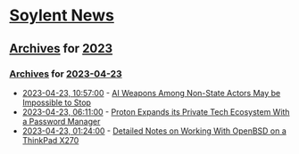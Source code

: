 # [Soylent News](../../../README.md)

## [Archives](../../index.md) for [2023](../index.md)

### [Archives](../../index.md) for [2023-04-23](index.md)

* [2023-04-23, 10:57:00](https://soylentnews.org/article.pl?sid=23/04/21/1743200&from=rss) - [AI Weapons Among Non-State Actors May be Impossible to Stop](https://soylentnews.org/article.pl?sid=23/04/21/1743200&from=rss)
* [2023-04-23, 06:11:00](https://soylentnews.org/article.pl?sid=23/04/21/1731255&from=rss) - [Proton Expands its Private Tech Ecosystem With a Password Manager](https://soylentnews.org/article.pl?sid=23/04/21/1731255&from=rss)
* [2023-04-23, 01:24:00](https://soylentnews.org/article.pl?sid=23/04/21/1727201&from=rss) - [Detailed Notes on Working With OpenBSD on a ThinkPad X270](https://soylentnews.org/article.pl?sid=23/04/21/1727201&from=rss)
